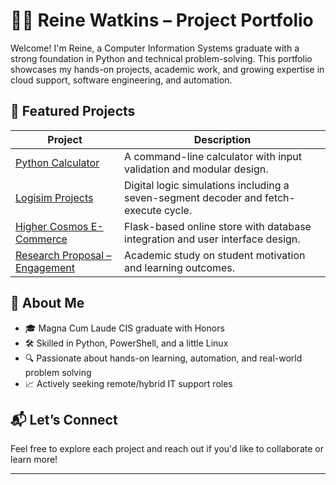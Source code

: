 # 👩‍💻 Reine Watkins – Project Portfolio

Welcome! I'm Reine, a Computer Information Systems graduate with a strong foundation in Python and technical problem-solving. This portfolio showcases my hands-on projects, academic work, and growing expertise in cloud support, software engineering, and automation.

## 🔗 Featured Projects

| Project | Description |
|--------|-------------|
| [Python Calculator](https://github.com/IcePrince-crypto/python-calculator) | A command-line calculator with input validation and modular design. |
| [Logisim Projects](#) | Digital logic simulations including a seven-segment decoder and fetch-execute cycle. |
| [Higher Cosmos E-Commerce](#) | Flask-based online store with database integration and user interface design. |
| [Research Proposal – Engagement](#) | Academic study on student motivation and learning outcomes. |

## 🧠 About Me

- 🎓 Magna Cum Laude CIS graduate with Honors
- 🛠️ Skilled in Python, PowerShell, and a little Linux
- 🔍 Passionate about hands-on learning, automation, and real-world problem solving
- 📈 Actively seeking remote/hybrid IT support roles

## 📬 Let’s Connect

Feel free to explore each project and reach out if you'd like to collaborate or learn more!

---
